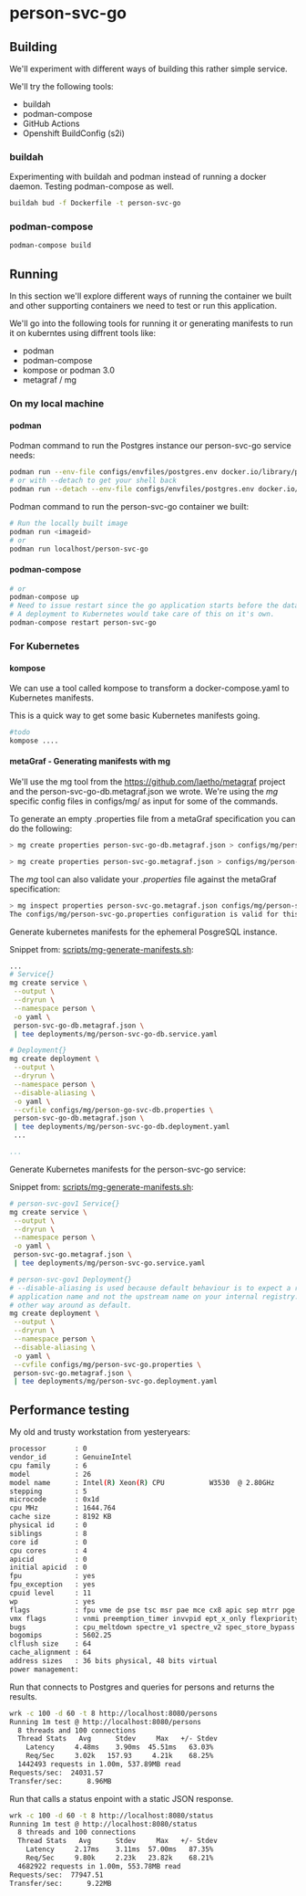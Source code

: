 # person-svc-go


## Building

We'll experiment with different ways of building this rather simple service.

We'll try the following tools:

- buildah
- podman-compose
- GitHub Actions
- Openshift BuildConfig (s2i)

### buildah
Experimenting with buildah and podman instead of running a docker 
daemon. Testing podman-compose as well. 

```bash
buildah bud -f Dockerfile -t person-svc-go
```

### podman-compose

```bash
podman-compose build
```


## Running

In this section we'll explore different ways of running the container we 
built and other supporting containers we need to test or run this application. 

We'll go into the following tools for running it or generating manifests to run
it on kuberntes using diffrent tools like:

- podman
- podman-compose
- kompose or podman 3.0
- metagraf / mg

### On my local machine

#### podman

Podman command to run the Postgres instance our person-svc-go service needs:

```bash
podman run --env-file configs/envfiles/postgres.env docker.io/library/postgres
# or with --detach to get your shell back
podman run --detach --env-file configs/envfiles/postgres.env docker.io/library/postgres
```

Podman command to run the person-svc-go container we built:

```bash
# Run the locally built image
podman run <imageid>
# or
podman run localhost/person-svc-go
```

#### podman-compose

```bash
# or
podman-compose up
# Need to issue restart since the go application starts before the database is ready.
# A deployment to Kubernetes would take care of this on it's own.
podman-compose restart person-svc-go
```

### For Kubernetes

#### kompose

We can use a tool called kompose to transform a docker-compose.yaml to 
Kubernetes manifests.

This is a quick way to get some basic Kubernetes manifests going.

```bash
#todo
kompose ....
```

#### metaGraf - Generating manifests with mg

We'll use the mg tool from the https://github.com/laetho/metagraf project
and the person-svc-go-db.metagraf.json we wrote. We're using the *mg* specific
config files in configs/mg/ as input for some of the commands.

To generate an empty .properties file from a metaGraf specification you
can do the following:

```bash
> mg create properties person-svc-go-db.metagraf.json > configs/mg/person-svc-go-db.properties 

> mg create properties person-svc-go.metagraf.json > configs/mg/person-svc-go.properties

```

The *mg* tool can also validate your *.properties* file against the metaGraf specification:

```bash
> mg inspect properties person-svc-go.metagraf.json configs/mg/person-svc-go.properties 
The configs/mg/person-svc-go.properties configuration is valid for this metaGraf specification.
```

Generate kubernetes manifests for the ephemeral PosgreSQL instance.

Snippet from: [scripts/mg-generate-manifests.sh](https://github.com/laetho/person-svc-go/blob/master/scripts/mg-generate-manifests.sh):
```bash
...
# Service{}
mg create service \
 --output \
 --dryrun \
 --namespace person \
 -o yaml \
 person-svc-go-db.metagraf.json \
 | tee deployments/mg/person-svc-go-db.service.yaml

# Deployment{}
mg create deployment \
 --output \
 --dryrun \
 --namespace person \
 --disable-aliasing \
 -o yaml \
 --cvfile configs/mg/person-go-svc-db.properties \
 person-svc-go-db.metagraf.json \
 | tee deployments/mg/person-svc-go-db.deployment.yaml
 ...
```

 

```yaml
...
```

Generate Kubernetes manifests for the person-svc-go service:

Snippet from: [scripts/mg-generate-manifests.sh](https://github.com/laetho/person-svc-go/blob/master/scripts/mg-generate-manifests.sh):
```bash
# person-svc-gov1 Service{}
mg create service \
 --output \
 --dryrun \
 --namespace person \
 -o yaml \
 person-svc-go.metagraf.json \
 | tee deployments/mg/person-svc-go.service.yaml

# person-svc-gov1 Deployment{}
# --disable-aliasing is used because default behaviour is to expect a retag image with the
# application name and not the upstream name on your internal registry. This should be the
# other way around as default.
mg create deployment \
 --output \
 --dryrun \
 --namespace person \
 --disable-aliasing \
 -o yaml \
 --cvfile configs/mg/person-svc-go.properties \
 person-svc-go.metagraf.json \
 | tee deployments/mg/person-svc-go.deployment.yaml
```


## Performance testing

My old and trusty workstation from yesteryears:

```bash
processor       : 0
vendor_id       : GenuineIntel
cpu family      : 6
model           : 26
model name      : Intel(R) Xeon(R) CPU           W3530  @ 2.80GHz
stepping        : 5
microcode       : 0x1d
cpu MHz         : 1644.764
cache size      : 8192 KB
physical id     : 0
siblings        : 8
core id         : 0
cpu cores       : 4
apicid          : 0
initial apicid  : 0
fpu             : yes
fpu_exception   : yes
cpuid level     : 11
wp              : yes
flags           : fpu vme de pse tsc msr pae mce cx8 apic sep mtrr pge mca cmov pat pse36 clflush dts acpi mmx fxsr sse sse2 ht tm pbe syscall nx rdtscp lm constant_tsc arch_perfmon pebs bts rep_good nopl xtopology nonstop_tsc cpuid aperfmperf pni dtes64 monitor ds_cpl vmx est tm2 ssse3 cx16 xtpr pdcm dca sse4_1 sse4_2 popcnt lahf_lm pti ssbd ibrs ibpb stibp tpr_shadow vnmi flexpriority ept vpid dtherm ida flush_l1d
vmx flags       : vnmi preemption_timer invvpid ept_x_only flexpriority tsc_offset vtpr mtf vapic ept vpid
bugs            : cpu_meltdown spectre_v1 spectre_v2 spec_store_bypass l1tf mds swapgs itlb_multihit
bogomips        : 5602.25
clflush size    : 64
cache_alignment : 64
address sizes   : 36 bits physical, 48 bits virtual
power management:
```

Run that connects to Postgres and queries for persons and returns the results.

```bash
wrk -c 100 -d 60 -t 8 http://localhost:8080/persons
Running 1m test @ http://localhost:8080/persons
  8 threads and 100 connections
  Thread Stats   Avg      Stdev     Max   +/- Stdev
    Latency     4.48ms    3.90ms  45.51ms   63.03%
    Req/Sec     3.02k   157.93     4.21k    68.25%
  1442493 requests in 1.00m, 537.89MB read
Requests/sec:  24031.57
Transfer/sec:      8.96MB
```


Run that calls a status enpoint with a static JSON response.

```bash
wrk -c 100 -d 60 -t 8 http://localhost:8080/status
Running 1m test @ http://localhost:8080/status
  8 threads and 100 connections
  Thread Stats   Avg      Stdev     Max   +/- Stdev
    Latency     2.17ms    3.11ms  57.00ms   87.35%
    Req/Sec     9.80k     2.23k   23.82k    68.21%
  4682922 requests in 1.00m, 553.78MB read
Requests/sec:  77947.51
Transfer/sec:      9.22MB
```
